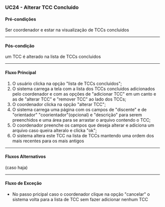 ### UC24 - Alterar TCC Concluido

#### Pré-condições
Ser coordenador e estar na visualização de TCCs concluidos

---
#### Pós-condição
um TCC é alterado na lista de TCCs concluidos

---
#### Fluxo Principal
1. O usuário clicka na opção "lista de TCCs concluidos";
2. O sistema carrega a tela com a lista dos TCCs concluidos adicionados pelo coordenador e com as opções de "adicionar TCC" em um canto e as de "alterar TCC" e "remover TCC" ao lado dos TCCs; 
3. O coordenador clicka na opção  "alterar TCC";
4. O sistema carrega uma página com os campos de "discente" e de "orientador" "coorientador"(opcional) e "descrição" para serem preenchidos e uma área para se arrastar o arquivo contendo o TCC;
5. O coordenador preenche os campos que deseja alterar e adiciona um arquivo caso queira alteralo e clicka "ok"; 
6. O sistema altera este TCC na lista de TCCs mantendo uma ordem dos mais recentes para os mais antigos
--- 
#### Fluxos Alternativos
(caso haja)

---
#### Fluxo de Exceção
- No passo pricipal caso o coordenador clique na opção "cancelar" o sistema volta para a lista de TCC sem fazer adicionar nenhum TCC

